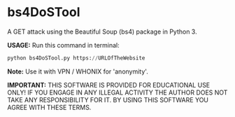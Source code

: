 # bs4DoSTool
A GET attack using the Beautiful Soup (bs4) package in Python 3.

**USAGE:** Run this command in terminal:

```python
python bs4DoSTool.py https://URLOfTheWebsite
```

**Note:** Use it with VPN / WHONIX for 'anonymity'.

**IMPORTANT:** THIS SOFTWARE IS PROVIDED FOR EDUCATIONAL USE ONLY! IF YOU ENGAGE IN ANY ILLEGAL ACTIVITY THE AUTHOR DOES NOT TAKE ANY RESPONSIBILITY FOR IT. BY USING THIS SOFTWARE YOU AGREE WITH THESE TERMS.

